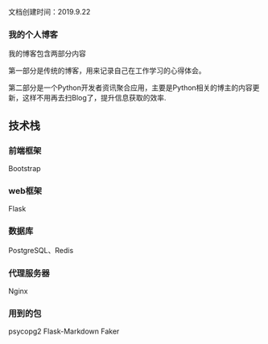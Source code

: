 文档创建时间：2019.9.22

### 我的个人博客

我的博客包含两部分内容

第一部分是传统的博客，用来记录自己在工作学习的心得体会。

第二部分是一个Python开发者资讯聚合应用，主要是Python相关的博主的内容更新，这样不用再去扫Blog了，提升信息获取的效率.

## 技术栈
### 前端框架
Bootstrap

### web框架
Flask

### 数据库
PostgreSQL、Redis

### 代理服务器
Nginx

### 用到的包
psycopg2
Flask-Markdown
Faker